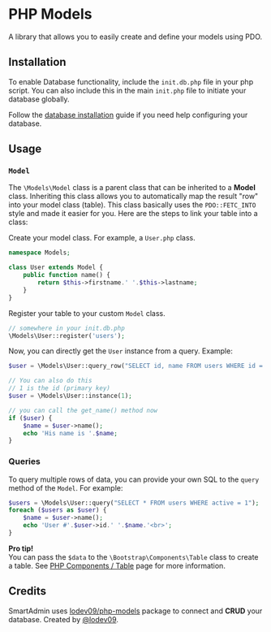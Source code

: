 # PHP Models

A library that allows you to easily create and define your models using PDO.

## Installation

To enable Database functionality, include the `init.db.php` file in your php script. You can also include this in the main `init.php` file to initiate your database globally.

Follow the [database installation](info_app_docs.php#database) guide if you need help configuring your database.

## Usage

### `Model`
The `\Models\Model` class is a parent class that can be inherited to a **Model** class. Inheriting this class allows you to automatically map the result "row" into your model class (table). This class basically uses the `PDO::FETC_INTO` style and made it easier for you. Here are the steps to link your table into a class:

Create your model class. For example, a `User.php` class.
```php
namespace Models;

class User extends Model {
    public function name() {
        return $this->firstname.' '.$this->lastname;
    }
}
```

Register your table to your custom `Model` class.
```php
// somewhere in your init.db.php
\Models\User::register('users');
```

Now, you can directly get the `User` instance from a query. Example:
```php
$user = \Models\User::query_row("SELECT id, name FROM users WHERE id = 1 AND active = 1");

// You can also do this
// 1 is the id (primary key)
$user = \Models\User::instance(1);

// you can call the get_name() method now
if ($user) {
    $name = $user->name();
    echo 'His name is '.$name;
}
```

### Queries

To query multiple rows of data, you can provide your own SQL to the `query` method of the `Model`. For example:
```php
$users = \Models\User::query("SELECT * FROM users WHERE active = 1");
foreach ($users as $user) {
	$name = $user->name();
	echo 'User #'.$user->id.' '.$name.'<br>';
}
```

<div class="alert alert-info">
	<strong>Pro tip!</strong><br>
	You can pass the <code>$data</code> to the <code>\Bootstrap\Components\Table</code> class to create a table. See <a href="php_tables.php">PHP Components / Table</a> page for more information.
</div>

## Credits

SmartAdmin uses [lodev09/php-models](https://github.com/lodev09/php-models) package to connect and **CRUD** your database. Created by [@lodev09](https://twitter.com/lodev09).